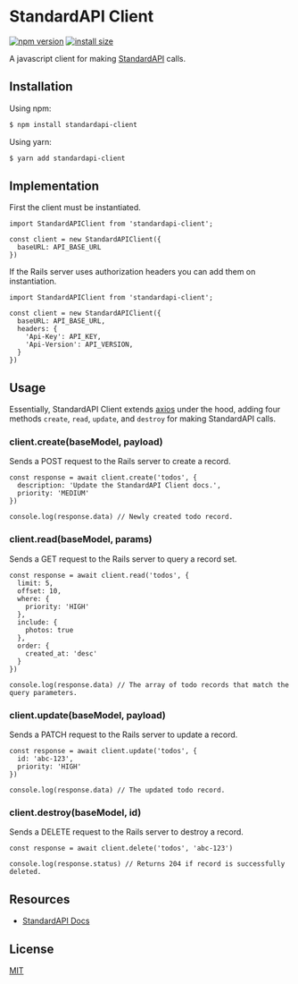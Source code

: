 # StandardAPI Client
[![npm version](https://img.shields.io/npm/v/standardapi-client.svg?style=flat-square)](https://www.npmjs.org/package/standardapi-client)
[![install size](https://packagephobia.now.sh/badge?p=standardapi-client)](https://packagephobia.now.sh/result?p=standardapi-client)

A javascript client for making [StandardAPI](https://github.com/waratuman/standardapi) calls.

## Installation

Using npm:

```bash
$ npm install standardapi-client
```

Using yarn:

```bash
$ yarn add standardapi-client
```

## Implementation

First the client must be instantiated.

```node
import StandardAPIClient from 'standardapi-client';

const client = new StandardAPIClient({
  baseURL: API_BASE_URL
})
```

If the Rails server uses authorization headers you can add them on instantiation.

```node
import StandardAPIClient from 'standardapi-client';

const client = new StandardAPIClient({
  baseURL: API_BASE_URL,
  headers: {
    'Api-Key': API_KEY,
    'Api-Version': API_VERSION,
  }
})
```

## Usage
Essentially, StandardAPI Client extends [axios](https://github.com/axios/axios) under the hood, adding four methods `create`, `read`, `update`, and `destroy` for making StandardAPI calls.

### client.create(baseModel, payload)
Sends a POST request to the Rails server to create a record.

```node
const response = await client.create('todos', {
  description: 'Update the StandardAPI Client docs.',
  priority: 'MEDIUM'
})

console.log(response.data) // Newly created todo record.
```

### client.read(baseModel, params)
Sends a GET request to the Rails server to query a record set.

```node
const response = await client.read('todos', {
  limit: 5,
  offset: 10,
  where: {
    priority: 'HIGH'
  },
  include: {
    photos: true
  },
  order: {
    created_at: 'desc'
  }
})

console.log(response.data) // The array of todo records that match the query parameters.
```

### client.update(baseModel, payload)
Sends a PATCH request to the Rails server to update a record.

```node
const response = await client.update('todos', {
  id: 'abc-123',
  priority: 'HIGH'
})

console.log(response.data) // The updated todo record.
```

### client.destroy(baseModel, id)
Sends a DELETE request to the Rails server to destroy a record.

```node
const response = await client.delete('todos', 'abc-123')

console.log(response.status) // Returns 204 if record is successfully deleted.
```

## Resources

* [StandardAPI Docs](https://github.com/waratuman/standardapi)

## License

[MIT](LICENSE)
